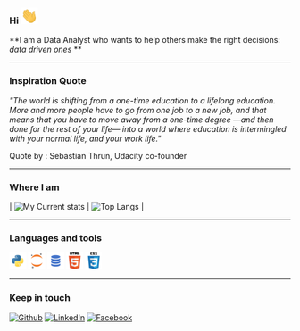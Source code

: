 ### Hi  <img src="https://raw.githubusercontent.com/ABSphreak/ABSphreak/master/gifs/Hi.gif" width="30px">

**I am a Data Analyst who wants to help others make the right decisions: _data driven ones_ **
<hr>

### Inspiration Quote
_"The world is shifting from a one-time education to a lifelong education.
More and more people have to go from one job to a new job, 
and that means that you have to move away from a one-time degree —and then done for the rest of your life— into a world 
where education is intermingled with your normal life, and your work life."_

Quote by : Sebastian Thrun, Udacity co-founder

<hr>

### Where I am 

| ![My Current stats](https://github-readme-stats.vercel.app/api?username=hassansahhin&show_icons=true&theme=algolia&count_private=true) | ![Top Langs](https://github-readme-stats.vercel.app/api/top-langs/?username=hassansahhin&theme=algolia) |

<hr>

### Languages and tools

<code><img height="30" src="https://raw.githubusercontent.com/github/explore/80688e429a7d4ef2fca1e82350fe8e3517d3494d/topics/python/python.png"></code>
<code><img height="30" src="https://raw.githubusercontent.com/github/explore/80688e429a7d4ef2fca1e82350fe8e3517d3494d/topics/jupyter-notebook/jupyter-notebook.png"></code>
<code><img height="30" src="https://raw.githubusercontent.com/github/explore/80688e429a7d4ef2fca1e82350fe8e3517d3494d/topics/sql/sql.png"></code>
<code><img height="30" src="https://raw.githubusercontent.com/github/explore/80688e429a7d4ef2fca1e82350fe8e3517d3494d/topics/html/html.png"></code>
<code><img height="30" src="https://raw.githubusercontent.com/github/explore/80688e429a7d4ef2fca1e82350fe8e3517d3494d/topics/css/css.png"></code>

<hr>

### Keep in touch
[![Github](https://img.shields.io/badge/-Github-black?style=flat&labelColor=black&logo=github&logoColor=white "Github")](https://github.com/hassansahhin "Github")
[![LinkedIn](https://img.shields.io/badge/-LinkedIn-blue?style=flat&logo=Linkedin&logoColor=white "LinkedIn")](https://www.linkedin.com/in/hassanshahinpmp/ "LinkedIn")
[![Facebook](https://img.shields.io/badge/-Facebook-informational?style=flat&labelColor=informational&logo=facebook&logoColor=white "Facebook")](https://www.facebook.com/hassan.oshi/)




<!---
hassansahhin/hassansahhin is a ✨ special ✨ repository because its `README.md` (this file) appears on your GitHub profile.
You can click the Preview link to take a look at your changes.
--->
